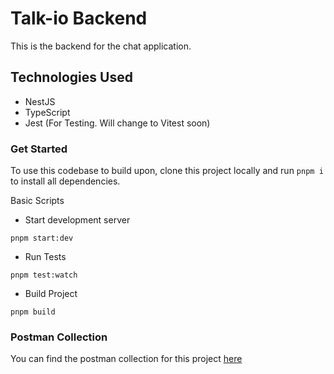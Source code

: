 
# Talk-io Backend
This is the backend for the chat application.

## Technologies Used
- NestJS
- TypeScript
- Jest (For Testing. Will change to Vitest soon)

### Get Started
To use this codebase to build upon, clone this project locally and run `pnpm i` to install all dependencies.

Basic Scripts
- Start development server
<pre><code>pnpm start:dev</code></pre>

- Run Tests
<pre><code>pnpm test:watch</code></pre>

- Build Project
<pre><code>pnpm build</code></pre>

### Postman Collection
You can find the postman collection for this project [here](https://www.postman.com/mightykillrr/workspace/talkio/overview)